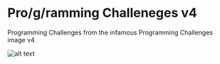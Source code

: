 # Pro/g/ramming Challeneges v4
Programming Challenges from the infamous Programming Challenges image v4

![alt text](https://github.com/superswan/ProgrammingChallenegesv4/blob/master/progchalv4.png?raw=true "Programming Challenges v4")

